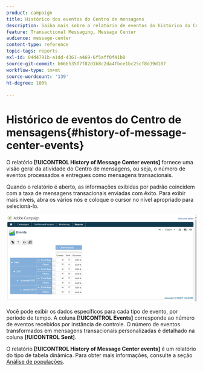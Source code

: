 ```yaml
---
product: campaign
title: Histórico dos eventos do Centro de mensagens
description: Saiba mais sobre o relatório de eventos do histórico do Centro de mensagens
feature: Transactional Messaging, Message Center
audience: message-center
content-type: reference
topic-tags: reports
exl-id: 04d4791b-a1dd-4361-a469-6f5aff0f41b8
source-git-commit: b666535f7f82d1b8c2da4fbce1bc25cf8d39d187
workflow-type: tm+mt
source-wordcount: '139'
ht-degree: 100%

---
```


# Histórico de eventos do Centro de mensagens{#history-of-message-center-events}



O relatório **[!UICONTROL History of Message Center events]** fornece uma visão geral da atividade do Centro de mensagens, ou seja, o número de eventos processados e entregues como mensagens transacionais.

Quando o relatório é aberto, as informações exibidas por padrão coincidem com a taxa de mensagens transacionais enviadas com êxito. Para exibir mais níveis, abra os vários nós e coloque o cursor no nível apropriado para selecioná-lo.

![](assets/messagecenter_reporting_001.png)

Você pode exibir os dados específicos para cada tipo de evento, por período de tempo. A coluna **[!UICONTROL Events]** corresponde ao número de eventos recebidos por instância de controle. O número de eventos transformados em mensagens transacionais personalizadas é detalhado na coluna **[!UICONTROL Sent]**.

O relatório **[!UICONTROL History of Message Center events]** é um relatório do tipo de tabela dinâmica. Para obter mais informações, consulte a seção [Análise de populações](../../reporting/using/about-descriptive-analysis.md).
